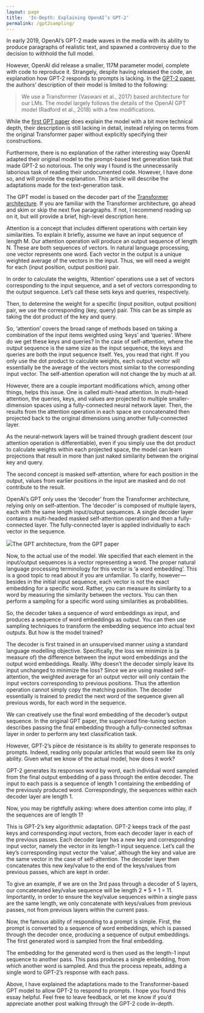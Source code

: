 ```yaml
---
layout: page
title:  'In-Depth: Explaining OpenAI’s GPT-2'
permalink: /gpt2sampling/
---
```


In early 2019, OpenAI’s GPT-2 made waves in the media with its ability to produce paragraphs of realistic text, and spawned a controversy due to the decision to withhold the full model.

However, OpenAI did release a smaller, 117M parameter model, complete with code to reproduce it. Strangely, despite having released the code, an explanation how GPT-2 responds to prompts is lacking. In the [GPT-2 paper](https://d4mucfpksywv.cloudfront.net/better-language-models/language_models_are_unsupervised_multitask_learners.pdf), the authors’ description of their model is limited to the following:

> We use a Transformer (Vaswani et al., 2017) based architecture for our LMs. The model largely follows the details of the OpenAI GPT model (Radford et al., 2018) with a few modifications.

While the [first GPT paper](https://s3-us-west-2.amazonaws.com/openai-assets/research-covers/language-unsupervised/language_understanding_paper.pdf) does explain the model with a bit more technical depth, their description is still lacking in detail, instead relying on terms from the original Transformer paper without explicitly specifying their constructions.

Furthermore, there is no explanation of the rather interesting way OpenAI adapted their original model to the prompt-based text generation task that made GPT-2 so notorious. The only way I found is the unnecessarily laborious task of reading their undocumented code. However, I have done so, and will provide the explanation. This article will describe the adaptations made for the text-generation task.

The GPT model is based on the decoder part of the [Transformer architecture](https://arxiv.org/pdf/1706.03762.pdf). If you are familiar with the Transformer architecture, go ahead and skim or skip the next five paragraphs. If not, I recommend reading up on it, but will provide a brief, high-level description here.

Attention is a concept that includes different operations with certain key similarities. To explain it briefly, assume we have an input sequence of length M. Our attention operation will produce an output sequence of length N. These are both sequences of vectors. In natural language processing, one vector represents one word. Each vector in the output is a unique weighted average of the vectors in the input. Thus, we will need a weight for each (input position, output position) pair.

In order to calculate the weights, ‘Attention’ operations use a set of vectors corresponding to the input sequence, and a set of vectors corresponding to the output sequence. Let’s call these sets keys and queries, respectively.

Then, to determine the weight for a specific (input position, output position) pair, we use the corresponding (key, query) pair. This can be as simple as taking the dot product of the key and query.

So, ‘attention’ covers the broad range of methods based on taking a combination of the input items weighted using ‘keys’ and ‘queries’. Where do we get these keys and queries? In the case of self-attention, where the output sequence is the same size as the input sequence, the keys and queries are both the input sequence itself. Yes, you read that right. If you only use the dot product to calculate weights, each output vector will essentially be the average of the vectors most similar to the corresponding input vector. The self-attention operation will not change the by much at all.

However, there are a couple important modifications which, among other things, helps this issue. One is called multi-head attention. In multi-head attention, the queries, keys, and values are projected to multiple smaller-dimension spaces using a fully-connected neural network layer. Then, the results from the attention operation in each space are concatenated then projected back to the original dimensions using another fully-connected layer.

As the neural-network layers will be trained through gradient descent (our attention operation is differentiable), even if you simply use the dot product to calculate weights within each projected space, the model can learn projections that result in more than just naked similarity between the original key and query.

The second concept is masked self-attention, where for each position in the output, values from earlier positions in the input are masked and do not contribute to the result.

OpenAI’s GPT only uses the ‘decoder’ from the Transformer architecture, relying only on self-attention. The ‘decoder’ is composed of multiple layers, each with the same length input/output sequences. A single decoder layer contains a multi-headed masked self-attention operation and then a fully-connected layer. The fully-connected layer is applied individually to each vector in the sequence.

![](https://cdn-images-1.medium.com/max/1600/1*Ji79bZ3KqpMAjZ9Txv4q8Q.png)The GPT architecture, from the GPT paper

Now, to the actual use of the model. We specified that each element in the input/output sequences is a vector representing a word. The proper natural language processing terminology for this vector is ‘a word embedding’. This is a good topic to read about if you are unfamiliar. To clarify, however — besides in the initial input sequence, each vector is not the exact embedding for a specific word. Rather, you can measure its similarity to a word by measuring the similarity between the vectors. You can then perform a sampling for a specific word using similarities as probabilities.

So, the decoder takes a sequence of word embeddings as input, and produces a sequence of word embeddings as output. You can then use sampling techniques to transform the embedding sequence into actual text outputs. But how is the model trained?

The decoder is first trained in an unsupervised manner using a standard language modelling objective. Specifically, the loss we minimize is (a measure of) the difference between the input word embeddings and the output word embeddings. Really. Why doesn’t the decoder simply leave its input unchanged to minimize the loss? Since we are using masked self-attention, the weighted average for an output vector will only contain the input vectors corresponding to previous positions. Thus the attention operation cannot simply copy the matching position. The decoder essentially is trained to predict the next word of the sequence given all previous words, for each word in the sequence.

We can creatively use the final word embedding of the decoder’s output sequence. In the original GPT paper, the supervised fine-tuning section describes passing the final embedding through a fully-connected softmax layer in order to perform any text classification task.

However, GPT-2’s pièce de résistance is its ability to generate responses to prompts. Indeed, reading only popular articles that would seem like its only ability. Given what we know of the actual model, how does it work?

GPT-2 generates its responses word by word, each individual word sampled from the final output embedding of a pass through the entire decoder. The input to each pass is a sequence of length 1 containing the embedding of the previously produced word. Correspondingly, the sequences within each decoder layer are length 1.

Now, you may be rightfully asking: where does attention come into play, if the sequences are of length 1?

This is GPT-2’s key algorithmic adaptation. GPT-2 keeps track of the past keys and corresponding input vectors, from each decoder layer in each of the previous passes. Each decoder layer has a new key and corresponding input vector, namely the vector in its length-1 input sequence. Let’s call the key’s corresponding input vector the ‘value’, although the key and value are the same vector in the case of self-attention. The decoder layer then concatenates this new key/value to the end of the keys/values from previous passes, which are kept in order.

To give an example, if we are on the 3rd pass through a decoder of 5 layers, our concatenated key/value sequence will be length 2 * 5 + 1 = 11\. Importantly, in order to ensure the key/value sequences within a single pass are the same length, we only concatenate with keys/values from previous passes, not from previous layers within the current pass.

Now, the famous ability of responding to a prompt is simple. First, the prompt is converted to a sequence of word embeddings, which is passed through the decoder once, producing a sequence of output embeddings. The first generated word is sampled from the final embedding.

The embedding for the generated word is then used as the length-1 input sequence to another pass. This pass produces a single embedding, from which another word is sampled. And thus the process repeats, adding a single word to GPT-2’s response with each pass.

Above, I have explained the adaptations made to the Transformer-based GPT model to allow GPT-2 to respond to prompts. I hope you found this essay helpful. Feel free to leave feedback, or let me know if you’d appreciate another post walking through the GPT-2 code in-depth.
